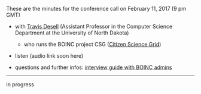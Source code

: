 These are the minutes for the conference call on February 11, 2017 (9 pm GMT)
* with [Travis Desell](http://people.cs.und.edu/~tdesell/) (Assistant Professor in the Computer Science Department at the University of North Dakota)
  * who runs the BOINC project CSG ([Citizen Science Grid](http://csgrid.org/csg/))


* listen (audio link soon here)
* questions and further infos: [interview guide with BOINC admins](https://steemit.com/gridcoin/@erkan/meet-the-man-behind-boinc-project-the-citizen-science-grid)

***

in progress
